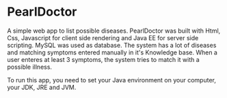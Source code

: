 # PearlDoctor
A simple web app to list possible diseases. PearlDoctor was built with Html, Css, Javascript for client 
  side rendering and Java EE for server side scripting. MySQL was used as database.
  The system has a lot of diseases and matching symptoms entered manually in it's Knowledge base.
  When a user enteres at least 3 symptoms, the system tries to match it with a possible illness.
  
 To run this app, you need to set your Java environment on your computer, your JDK, JRE and JVM.

